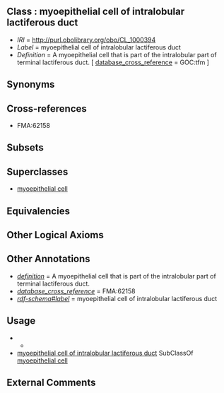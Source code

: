 
## Class : myoepithelial cell of intralobular lactiferous duct

 * *IRI* = http://purl.obolibrary.org/obo/CL_1000394
 * *Label* = myoepithelial cell of intralobular lactiferous duct
 * *Definition* = A myoepithelial cell that is part of the intralobular part of terminal lactiferous duct. [ [database_cross_reference](../../ef/oboInOwl#hasDbXref.md) = GOC:tfm ]

## Synonyms


## Cross-references

 * FMA:62158

## Subsets


## Superclasses

 * [myoepithelial cell](../../CL/85/CL_0000185.md)

## Equivalencies


## Other Logical Axioms


## Other Annotations

 * *[definition](../../IAO/15/IAO_0000115.md)* = A myoepithelial cell that is part of the intralobular part of terminal lactiferous duct.
 * *[database_cross_reference](../../ef/oboInOwl#hasDbXref.md)* = FMA:62158
 * *[rdf-schema#label](../../el/rdf-schema#label.md)* = myoepithelial cell of intralobular lactiferous duct

## Usage

 * -
 * [myoepithelial cell of intralobular lactiferous duct](../../CL/94/CL_1000394.md) SubClassOf [myoepithelial cell](../../CL/85/CL_0000185.md)

## External Comments

